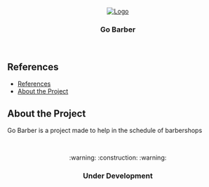 <br />
<p align="center">
  <a href="https://github.com/Dtesch9/fastfeet">
    <img src="" alt="Logo">
  </a>

  <h3 align="center">Go Barber</h3>
</p>
<br />

## References

- [References](#references)
- [About the Project](#about-the-project)
  
## About the Project

Go Barber is a project made to help  in the schedule of barbershops

<br />
<p align="center">
  :warning:  :construction:  :warning:
  <h3 align="center">Under Development</h3>
</p>
<br />
